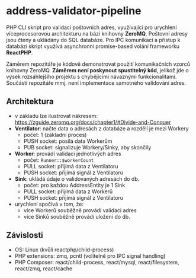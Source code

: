 # address-validator-pipeline

PHP CLI skript pro validaci poštovních adres, využívající pro urychlení víceprocesorovou architekturu na bázi knihovny **ZeroMQ**. Poštovní adresy jsou čteny a ukládány do SQL databáze. Pro IPC komunikaci a přístup k databázi skript využívá asynchronní promise-based volání frameworku **ReactPHP**.

Záměrem repozitáře je kódově demonstrovat použití komunikačních vzorců knihovny ZeroMQ. **Záměrem není poskynout spustitelný kód**, jelikož jde o výsek rozsáhlejšího projektu s chybějícími návaznými funkcionalitami. Součástí repozitáře mmj. není implementace samotného validování adres.



## Architektura
- v základu lze ilustrovat nákresem: https://zguide.zeromq.org/docs/chapter1/#Divide-and-Conquer
 - **Ventilator**: načte data o adresách z databáze a rozdělí je mezi Workery
   - počet: 1 (základní proces)
   - PUSH socket: posílá data Workerům
   - PUB socket: signalizuje Workery/Sinky, aby skončily
 - **Worker**: provádí validaci jednotlivých adres
   - počet: `Runner::$workerCount`
   - PULL socket: přijímá data z Ventilatoru
   - PUSH socket: přijímá signál z Ventilatoru
 - **Sink**: ukládá údaje o validovaných adresách do db.
   - počet: pro každou AddressEntity je 1 Sink
   - PULL socket: přijímá data z Workerů
   - PUSH socket: přijímá signál z Ventilatoru
 - urychlení spočívá v tom, že:
   - více Workerů souběžně provádí validaci adres
   - více Sinků souběžně provádí uložení do db.

## Závislosti
- OS: Linux (kvůli reactphp/child-process)
- PHP extensions: zmq, pcntl (volitelně pro IPC signal handling)
- PHP Composer: react/child-process, react/mysql, react/filesystem, react/zmq, react/cache
